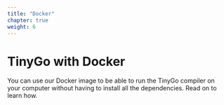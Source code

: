 ```yaml
---
title: "Docker"
chapter: true
weight: 6
---
```


# TinyGo with Docker

You can use our Docker image to be able to run the TinyGo compiler on your computer without having to install all the dependencies. Read on to learn how.
